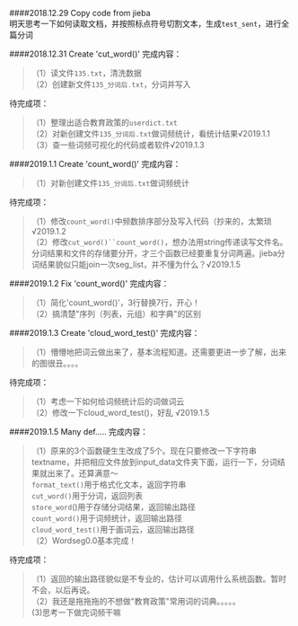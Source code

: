 ####2018.12.29 Copy code from jieba  
明天思考一下如何读取文档，并按照标点符号切割文本，生成`test_sent`，进行全篇分词

####2018.12.31 Create 'cut_word()'
完成内容：
>（1）读文件`135.txt`，清洗数据   
>（2）创建新文件`135_分词后.txt`，分词并写入 

待完成项：
>（1）整理出适合教育政策的`userdict.txt`  
>（2）对新创建文件`135_分词后.txt`做词频统计，看统计结果√2019.1.1   
>（3）查一些词频可视化的代码或者软件√2019.1.3 

####2019.1.1  Create  'count_word()'
完成内容：
>（1）对新创建文件`135_分词后.txt`做词频统计   

待完成项：
>（1）修改`count_word()`中频数排序部分及写入代码（抄来的，太繁琐√2019.1.2    
>（2）修改`cut_word()``count_word()`，想办法用string传递读写文件名。分词结果和文件的存储要分开，才三个函数已经要重复分词两遍。jieba分词结果貌似只能join一次seg_list，并不懂为什么？√2019.1.5   

####2019.1.2  Fix 'count_word()'
完成内容：
>（1）简化'count_word()'，3行替换7行，开心！    
>（2）搞清楚"序列（列表，元组）和字典"的区别  

####2019.1.3  Create  'cloud_word_test()'
完成内容：
>（1）懵懵地把词云做出来了，基本流程知道。还需要更进一步了解，出来的图很丑。。。。  

待完成项：
>（1）考虑一下如何给词频统计后的词做词云  
>（2）修改一下cloud_word_test()，好乱 √2019.1.5  

####2019.1.5  Many def.....
完成内容：
>（1）原来的3个函数硬生生改成了5个。现在只要修改一下字符串textname，并把相应文件放到input_data文件夹下面，运行一下，分词结果就出来了。还算满意～  
>`format_text()`用于格式化文本，返回字符串  
>`cut_word()`用于分词，返回列表  
>`store_word`()用于存储分词结果，返回输出路径  
>`count_word()`用于词频统计，返回输出路径  
>`cloud_word_test()`用于画词云，返回输出路径  
>（2）Wordseg0.0基本完成！   

待完成项：
>（1）返回的输出路径貌似是不专业的，估计可以调用什么系统函数。暂时不会，以后再说。  
>（2）我还是拖拖拖的不想做"教育政策"常用词的词典。。。。。  
>(3)思考一下做完词频干嘛  